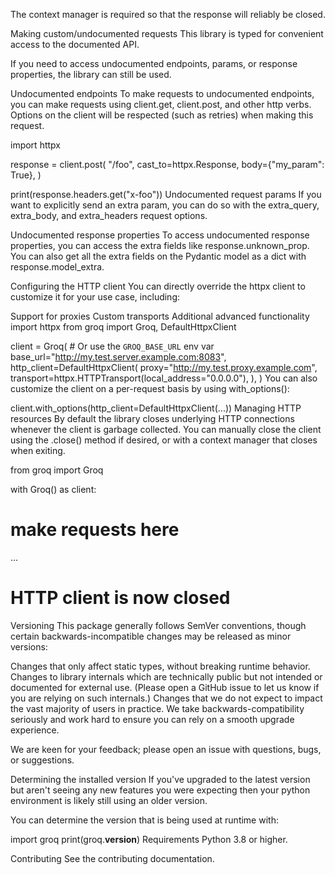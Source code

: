 The context manager is required so that the response will reliably be closed.

Making custom/undocumented requests
This library is typed for convenient access to the documented API.

If you need to access undocumented endpoints, params, or response properties, the library can still be used.

Undocumented endpoints
To make requests to undocumented endpoints, you can make requests using client.get, client.post, and other http verbs. Options on the client will be respected (such as retries) when making this request.

import httpx

response = client.post(
    "/foo",
    cast_to=httpx.Response,
    body={"my_param": True},
)

print(response.headers.get("x-foo"))
Undocumented request params
If you want to explicitly send an extra param, you can do so with the extra_query, extra_body, and extra_headers request options.

Undocumented response properties
To access undocumented response properties, you can access the extra fields like response.unknown_prop. You can also get all the extra fields on the Pydantic model as a dict with response.model_extra.

Configuring the HTTP client
You can directly override the httpx client to customize it for your use case, including:

Support for proxies
Custom transports
Additional advanced functionality
import httpx
from groq import Groq, DefaultHttpxClient

client = Groq(
    # Or use the `GROQ_BASE_URL` env var
    base_url="http://my.test.server.example.com:8083",
    http_client=DefaultHttpxClient(
        proxy="http://my.test.proxy.example.com",
        transport=httpx.HTTPTransport(local_address="0.0.0.0"),
    ),
)
You can also customize the client on a per-request basis by using with_options():

client.with_options(http_client=DefaultHttpxClient(...))
Managing HTTP resources
By default the library closes underlying HTTP connections whenever the client is garbage collected. You can manually close the client using the .close() method if desired, or with a context manager that closes when exiting.

from groq import Groq

with Groq() as client:
  # make requests here
  ...

# HTTP client is now closed
Versioning
This package generally follows SemVer conventions, though certain backwards-incompatible changes may be released as minor versions:

Changes that only affect static types, without breaking runtime behavior.
Changes to library internals which are technically public but not intended or documented for external use. (Please open a GitHub issue to let us know if you are relying on such internals.)
Changes that we do not expect to impact the vast majority of users in practice.
We take backwards-compatibility seriously and work hard to ensure you can rely on a smooth upgrade experience.

We are keen for your feedback; please open an issue with questions, bugs, or suggestions.

Determining the installed version
If you've upgraded to the latest version but aren't seeing any new features you were expecting then your python environment is likely still using an older version.

You can determine the version that is being used at runtime with:

import groq
print(groq.__version__)
Requirements
Python 3.8 or higher.

Contributing
See the contributing documentation.
